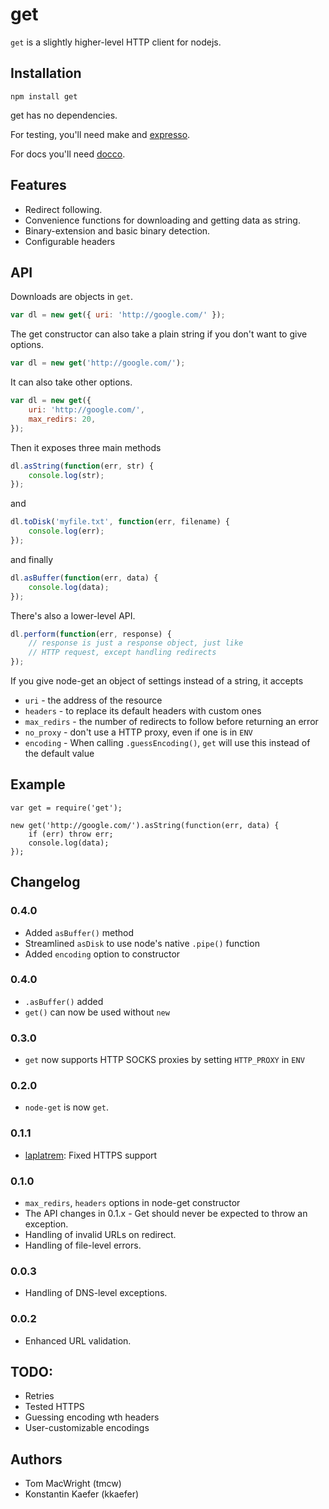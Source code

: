 # get

`get` is a slightly higher-level HTTP client for nodejs.

## Installation

    npm install get

get has no dependencies.

For testing, you'll need make and [expresso](https://github.com/visionmedia/expresso).

For docs you'll need [docco](https://github.com/jashkenas/docco).

## Features

* Redirect following.
* Convenience functions for downloading and getting data as string.
* Binary-extension and basic binary detection.
* Configurable headers

## API

Downloads are objects in `get`.

```javascript
var dl = new get({ uri: 'http://google.com/' });
```

The get constructor can also take a plain string if you don't want to give options.

```javascript
var dl = new get('http://google.com/');
```

It can also take other options.

```javascript
var dl = new get({
    uri: 'http://google.com/',
    max_redirs: 20,
});
```

Then it exposes three main methods

```javascript
dl.asString(function(err, str) {
    console.log(str);
});
```

and

```javascript
dl.toDisk('myfile.txt', function(err, filename) {
    console.log(err);
});
```

and finally

```javascript
dl.asBuffer(function(err, data) {
    console.log(data);
});
```


There's also a lower-level API.

```javascript
dl.perform(function(err, response) {
    // response is just a response object, just like
    // HTTP request, except handling redirects
});
```

If you give node-get an object of settings instead of a string,
it accepts

* `uri` - the address of the resource
* `headers` - to replace its default headers with custom ones
* `max_redirs` - the number of redirects to follow before returning an error
* `no_proxy` - don't use a HTTP proxy, even if one is in `ENV`
* `encoding` - When calling `.guessEncoding()`, `get` will use this instead of the default value

## Example

```
var get = require('get');

new get('http://google.com/').asString(function(err, data) {
    if (err) throw err;
    console.log(data);
});
```

## Changelog

### 0.4.0

* Added `asBuffer()` method
* Streamlined `asDisk` to use node's native `.pipe()` function
* Added `encoding` option to constructor

### 0.4.0

* `.asBuffer()` added
* `get()` can now be used without `new`

### 0.3.0

* `get` now supports HTTP SOCKS proxies by setting `HTTP_PROXY` in `ENV`

### 0.2.0

* `node-get` is now `get`.

### 0.1.1

* [laplatrem](https://github.com/leplatrem): Fixed HTTPS support

### 0.1.0

* `max_redirs`, `headers` options in node-get constructor
* The API changes in 0.1.x - Get should never be expected to throw an exception.
* Handling of invalid URLs on redirect.
* Handling of file-level errors.

### 0.0.3

* Handling of DNS-level exceptions.

### 0.0.2

* Enhanced URL validation.

## TODO:

* Retries
* Tested HTTPS
* Guessing encoding wth headers
* User-customizable encodings

## Authors

* Tom MacWright (tmcw)
* Konstantin Kaefer (kkaefer)
